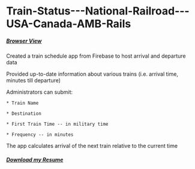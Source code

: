 # Train-Status---National-Railroad---USA-Canada-AMB-Rails

##### [Browser View](https://dsambrose26.github.io/Train-Status---National-Railroad---USA-Canada-AMB-Rails/ "Homepage")

Created a train schedule app from Firebase to host arrival and departure data

Provided up-to-date information about various trains (i.e. arrival time, minutes till departure)

Administrators can submit:
    
    * Train Name
    
    * Destination 
    
    * First Train Time -- in military time
    
    * Frequency -- in minutes
  
  The app calculates arrival of the next train relative to the current time
  
##### [Download my Resume](https://dsambrose26.github.io/derek_ambroseResume/ "pdfResume")
  
